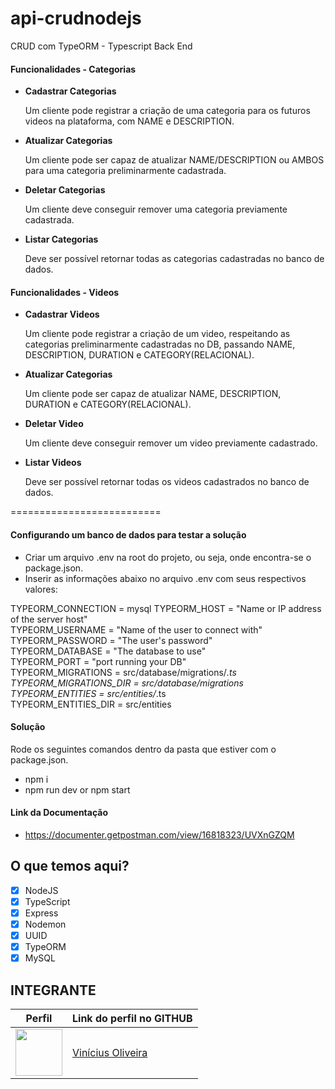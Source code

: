# api-crudnodejs
CRUD com TypeORM - Typescript Back End

#### Funcionalidades - Categorias

- **Cadastrar Categorias**

    Um cliente pode registrar a criação de uma categoria para os futuros videos na plataforma, com NAME e DESCRIPTION.


- **Atualizar Categorias**

    Um cliente pode ser capaz de atualizar NAME/DESCRIPTION ou AMBOS para uma categoria preliminarmente cadastrada.


- **Deletar Categorias**

    Um cliente deve conseguir remover uma categoria previamente cadastrada.


- **Listar Categorias**

    Deve ser possível retornar todas as categorias cadastradas no banco de dados.


#### Funcionalidades - Videos

- **Cadastrar Videos**

    Um cliente pode registrar a criação de um video, respeitando as categorias preliminarmente cadastradas no DB, passando NAME, DESCRIPTION, DURATION e CATEGORY(RELACIONAL).


- **Atualizar Categorias**

    Um cliente pode ser capaz de atualizar NAME, DESCRIPTION, DURATION e CATEGORY(RELACIONAL).


- **Deletar Video**

    Um cliente deve conseguir remover um video previamente cadastrado.


- **Listar Videos**

    Deve ser possível retornar todas os videos cadastrados no banco de dados.

==========================
#### Configurando um banco de dados para testar a solução
- Criar um arquivo .env na root do projeto, ou seja, onde encontra-se o package.json.
- Inserir as informações abaixo no arquivo .env com seus respectivos valores:

TYPEORM_CONNECTION = mysql
TYPEORM_HOST = "Name or IP address of the server host"<br/>
TYPEORM_USERNAME = "Name of the user to connect with"<br/>
TYPEORM_PASSWORD = "The user's password"<br/>
TYPEORM_DATABASE = "The database to use"<br/>
TYPEORM_PORT = "port running your DB"<br/>
TYPEORM_MIGRATIONS = src/database/migrations/*.ts<br/>
TYPEORM_MIGRATIONS_DIR = src/database/migrations<br/>
TYPEORM_ENTITIES = src/entities/*.ts<br/>
TYPEORM_ENTITIES_DIR = src/entities<br/>

#### Solução
Rode os seguintes comandos dentro da pasta que estiver com o package.json.
- npm i
- npm run dev or npm start

#### Link da Documentação
- https://documenter.getpostman.com/view/16818323/UVXnGZQM

## O que temos aqui?
- [x]  NodeJS
- [x]  TypeScript
- [x]  Express
- [x]  Nodemon
- [x]  UUID
- [x]  TypeORM
- [x]  MySQL

## INTEGRANTE
Perfil      | Link do perfil no GITHUB
--------- | ------
[<img src="https://avatars.githubusercontent.com/u/52759918?v=4" width="75px;"/>](https://github.com/vinnivso) | [Vinícius Oliveira](https://github.com/vinnivso)
